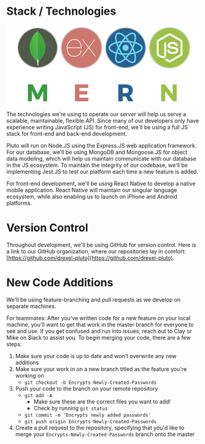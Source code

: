 # Stack / Technologies
![mern stack](_media/mern.jpg)


The technologies we're using to operate our server will help us serve a scalable, maintainable, flexible API. Since many of our developers only have experience writing JavaScript (JS) for front-end, we'll be using a full JS stack for front-end and back-end development.

Pluto will run on Node.JS using the Express.JS web application framework. For our database, we'll be using MongoDB and Mongoose.JS for object data modeling, which will help us maintain communicate with our database in the JS ecosystem. To maintain the integrity of our codebase, we'll be implementing Jest.JS to test our platform each time a new feature is added.

For front-end development, we'll be using React Native to develop a native mobile application. React Native will maintain our singular language ecosystem, while also enabling us to launch on iPhone and Android platforms.

# Version Control

Throughout development, we'll be using GitHub for version control. Here is a link to our GitHub organization, where our repositories lay in comfort: [https://github.com/drexel-pluto](https://github.com/drexel-pluto).

# New Code Additions
We'll be using feature-branching and pull requests as we develop on separate machines.

For teammates:
After you've written code for a new feature on your local machine, you'll want to get that work in the master branch for everyone to see and use. If you get confused and run into issues, reach out to Clay or Mike on Slack to assist you. To begin merging your code, there are a few steps:
1. Make sure your code is up to date and won't overwrite any new additions
2. Make sure your work in on a new branch titled as the feature you're working on
    - `git checkout -b Encrypts-Newly-Created-Passwords`
3. Push your code to the branch on your remote repository
    - `git add -A`
        - Make sure these are the correct files you want to add!
        - Check by running `git status`
    - `git commit -m 'Encrypts newly added passwords'`
    - `git push origin Encrypts-Newly-Created-Passwords`
5. Create a pull request to the repository, specifying that you'd like to merge your `Encrypts-Newly-Created-Passwords` branch onto the master








